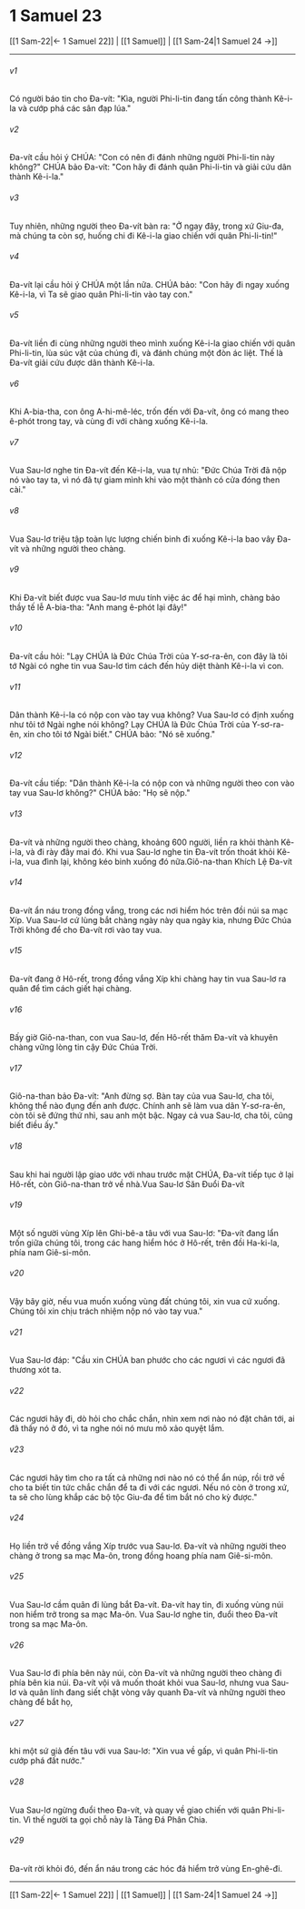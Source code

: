 # 1 Samuel 23

[[1 Sam-22|← 1 Samuel 22]] | [[1 Samuel]] | [[1 Sam-24|1 Samuel 24 →]]
***



###### v1 
Có người báo tin cho Đa-vít: "Kìa, người Phi-li-tin đang tấn công thành Kê-i-la và cướp phá các sân đạp lúa." 

###### v2 
Đa-vít cầu hỏi ý CHÚA: "Con có nên đi đánh những người Phi-li-tin này không?" CHÚA bảo Đa-vít: "Con hãy đi đánh quân Phi-li-tin và giải cứu dân thành Kê-i-la." 

###### v3 
Tuy nhiên, những người theo Đa-vít bàn ra: "Ở ngay đây, trong xứ Giu-đa, mà chúng ta còn sợ, huống chi đi Kê-i-la giao chiến với quân Phi-li-tin!" 

###### v4 
Đa-vít lại cầu hỏi ý CHÚA một lần nữa. CHÚA bảo: "Con hãy đi ngay xuống Kê-i-la, vì Ta sẽ giao quân Phi-li-tin vào tay con." 

###### v5 
Đa-vít liền đi cùng những người theo mình xuống Kê-i-la giao chiến với quân Phi-li-tin, lùa súc vật của chúng đi, và đánh chúng một đòn ác liệt. Thế là Đa-vít giải cứu được dân thành Kê-i-la. 

###### v6 
Khi A-bia-tha, con ông A-hi-mê-léc, trốn đến với Đa-vít, ông có mang theo ê-phót trong tay, và cùng đi với chàng xuống Kê-i-la. 

###### v7 
Vua Sau-lơ nghe tin Đa-vít đến Kê-i-la, vua tự nhủ: "Đức Chúa Trời đã nộp nó vào tay ta, vì nó đã tự giam mình khi vào một thành có cửa đóng then cài." 

###### v8 
Vua Sau-lơ triệu tập toàn lực lượng chiến binh đi xuống Kê-i-la bao vây Đa-vít và những người theo chàng. 

###### v9 
Khi Đa-vít biết được vua Sau-lơ mưu tính việc ác để hại mình, chàng bảo thầy tế lễ A-bia-tha: "Anh mang ê-phót lại đây!" 

###### v10 
Đa-vít cầu hỏi: "Lạy CHÚA là Đức Chúa Trời của Y-sơ-ra-ên, con đây là tôi tớ Ngài có nghe tin vua Sau-lơ tìm cách đến hủy diệt thành Kê-i-la vì con. 

###### v11 
Dân thành Kê-i-la có nộp con vào tay vua không? Vua Sau-lơ có định xuống như tôi tớ Ngài nghe nói không? Lạy CHÚA là Đức Chúa Trời của Y-sơ-ra-ên, xin cho tôi tớ Ngài biết." CHÚA bảo: "Nó sẽ xuống." 

###### v12 
Đa-vít cầu tiếp: "Dân thành Kê-i-la có nộp con và những người theo con vào tay vua Sau-lơ không?" CHÚA bảo: "Họ sẽ nộp." 

###### v13 
Đa-vít và những người theo chàng, khoảng 600 người, liền ra khỏi thành Kê-i-la, và đi rày đây mai đó. Khi vua Sau-lơ nghe tin Đa-vít trốn thoát khỏi Kê-i-la, vua đình lại, không kéo binh xuống đó nữa.Giô-na-than Khích Lệ Đa-vít 

###### v14 
Đa-vít ẩn náu trong đồng vắng, trong các nơi hiểm hóc trên đồi núi sa mạc Xíp. Vua Sau-lơ cứ lùng bắt chàng ngày này qua ngày kia, nhưng Đức Chúa Trời không để cho Đa-vít rơi vào tay vua. 

###### v15 
Đa-vít đang ở Hô-rết, trong đồng vắng Xíp khi chàng hay tin vua Sau-lơ ra quân để tìm cách giết hại chàng. 

###### v16 
Bấy giờ Giô-na-than, con vua Sau-lơ, đến Hô-rết thăm Đa-vít và khuyên chàng vững lòng tin cậy Đức Chúa Trời. 

###### v17 
Giô-na-than bảo Đa-vít: "Anh đừng sợ. Bàn tay của vua Sau-lơ, cha tôi, không thể nào đụng đến anh được. Chính anh sẽ làm vua dân Y-sơ-ra-ên, còn tôi sẽ đứng thứ nhì, sau anh một bậc. Ngay cả vua Sau-lơ, cha tôi, cũng biết điều ấy." 

###### v18 
Sau khi hai người lập giao ước với nhau trước mặt CHÚA, Đa-vít tiếp tục ở lại Hô-rết, còn Giô-na-than trở về nhà.Vua Sau-lơ Săn Đuổi Đa-vít 

###### v19 
Một số người vùng Xíp lên Ghi-bê-a tâu với vua Sau-lơ: "Đa-vít đang lẩn trốn giữa chúng tôi, trong các hang hiểm hóc ở Hô-rết, trên đồi Ha-ki-la, phía nam Giê-si-môn. 

###### v20 
Vậy bây giờ, nếu vua muốn xuống vùng đất chúng tôi, xin vua cứ xuống. Chúng tôi xin chịu trách nhiệm nộp nó vào tay vua." 

###### v21 
Vua Sau-lơ đáp: "Cầu xin CHÚA ban phước cho các ngươi vì các ngươi đã thương xót ta. 

###### v22 
Các ngươi hãy đi, dò hỏi cho chắc chắn, nhìn xem nơi nào nó đặt chân tới, ai đã thấy nó ở đó, vì ta nghe nói nó mưu mô xảo quyệt lắm. 

###### v23 
Các ngươi hãy tìm cho ra tất cả những nơi nào nó có thể ẩn núp, rồi trở về cho ta biết tin tức chắc chắn để ta đi với các ngươi. Nếu nó còn ở trong xứ, ta sẽ cho lùng khắp các bộ tộc Giu-đa để tìm bắt nó cho kỳ được." 

###### v24 
Họ liền trở về đồng vắng Xíp trước vua Sau-lơ. Đa-vít và những người theo chàng ở trong sa mạc Ma-ôn, trong đồng hoang phía nam Giê-si-môn. 

###### v25 
Vua Sau-lơ cầm quân đi lùng bắt Đa-vít. Đa-vít hay tin, đi xuống vùng núi non hiểm trở trong sa mạc Ma-ôn. Vua Sau-lơ nghe tin, đuổi theo Đa-vít trong sa mạc Ma-ôn. 

###### v26 
Vua Sau-lơ đi phía bên này núi, còn Đa-vít và những người theo chàng đi phía bên kia núi. Đa-vít vội vã muốn thoát khỏi vua Sau-lơ, nhưng vua Sau-lơ và quân lính đang siết chặt vòng vây quanh Đa-vít và những người theo chàng để bắt họ, 

###### v27 
khi một sứ giả đến tâu với vua Sau-lơ: "Xin vua về gấp, vì quân Phi-li-tin cướp phá đất nước." 

###### v28 
Vua Sau-lơ ngừng đuổi theo Đa-vít, và quay về giao chiến với quân Phi-li-tin. Vì thế người ta gọi chỗ này là Tảng Đá Phân Chia. 

###### v29 
Đa-vít rời khỏi đó, đến ẩn náu trong các hóc đá hiểm trở vùng En-ghê-đi.

***
[[1 Sam-22|← 1 Samuel 22]] | [[1 Samuel]] | [[1 Sam-24|1 Samuel 24 →]]
